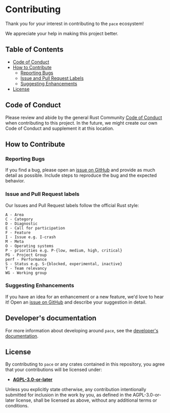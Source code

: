 # Contributing

Thank you for your interest in contributing to the `pace` ecosystem!

We appreciate your help in making this project better.

## Table of Contents

- [Code of Conduct](#code-of-conduct)
- [How to Contribute](#how-to-contribute)
  - [Reporting Bugs](#reporting-bugs)
  - [Issue and Pull Request Labels](#issue-and-pull-request-labels)
  - [Suggesting Enhancements](#suggesting-enhancements)
- [License](#license)

## Code of Conduct

Please review and abide by the general Rust Community
[Code of Conduct](https://www.rust-lang.org/policies/code-of-conduct) when
contributing to this project. In the future, we might create our own Code of
Conduct and supplement it at this location.

## How to Contribute

### Reporting Bugs

If you find a bug, please open an
[issue on GitHub](https://github.com/pace-rs/pace/issues/new/choose) and provide
as much detail as possible. Include steps to reproduce the bug and the expected
behavior.

### Issue and Pull Request labels

Our Issues and Pull Request labels follow the official Rust style:

```text
A - Area
C - Category
D - Diagnostic
E - Call for participation
F - Feature
I - Issue e.g. I-crash
M - Meta
O - Operating systems
P - priorities e.g. P-{low, medium, high, critical}
PG - Project Group
perf - Performance
S - Status e.g. S-{blocked, experimental, inactive}
T - Team relevancy
WG - Working group
```

### Suggesting Enhancements

If you have an idea for an enhancement or a new feature, we'd love to hear it!
Open an [issue on GitHub](https://github.com/pace-rs/pace/issues/new/choose) and
describe your suggestion in detail.

## Developer's documentation

For more information about developing around `pace`, see the
[developer's documentation](https://pace.cli.rs/dev-docs/).

## License

By contributing to `pace` or any crates contained in this repository, you agree
that your contributions will be licensed under:

- [**AGPL-3.0-or-later**](https://raw.githubusercontent.com/pace-rs/pace/main/LICENSE)

Unless you explicitly state otherwise, any contribution intentionally submitted
for inclusion in the work by you, as defined in the AGPL-3.0-or-later license,
shall be licensed as above, without any additional terms or conditions.
